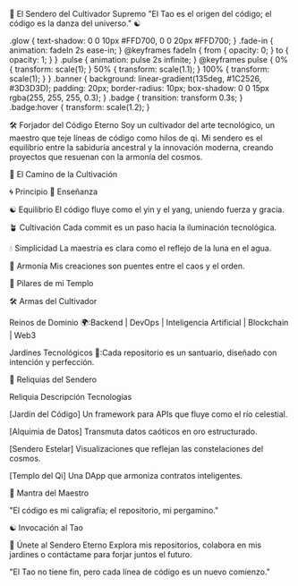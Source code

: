 
  
  🌌 El Sendero del Cultivador Supremo
  "El Tao es el origen del código; el código es la danza del universo." ☯



  .glow { text-shadow: 0 0 10px #FFD700, 0 0 20px #FFD700; }
  .fade-in { animation: fadeIn 2s ease-in; }
  @keyframes fadeIn { from { opacity: 0; } to { opacity: 1; } }
  .pulse { animation: pulse 2s infinite; }
  @keyframes pulse { 0% { transform: scale(1); } 50% { transform: scale(1.1); } 100% { transform: scale(1); } }
  .banner { background: linear-gradient(135deg, #1C2526, #3D3D3D); padding: 20px; border-radius: 10px; box-shadow: 0 0 15px rgba(255, 255, 255, 0.3); }
  .badge { transition: transform 0.3s; }
  .badge:hover { transform: scale(1.2); }



  🛠️ Forjador del Código Eterno
  Soy un cultivador del arte tecnológico, un maestro que teje líneas de código como hilos de qi. Mi sendero es el equilibrio entre la sabiduría ancestral y la innovación moderna, creando proyectos que resuenan con la armonía del cosmos.
  
  
  



🏮 El Camino de la Cultivación

  





🌀 Principio
📜 Enseñanza



☯ Equilibrio
El código fluye como el yin y el yang, uniendo fuerza y gracia.


🪴 Cultivación
Cada commit es un paso hacia la iluminación tecnológica.


💧 Simplicidad
La maestría es clara como el reflejo de la luna en el agua.


🌌 Armonía
Mis creaciones son puentes entre el caos y el orden.



🌿 Pilares de mi Templo

  🛠️ Armas del Cultivador
  
  
  
  



Reinos de Dominio 🌍:Backend | DevOps | Inteligencia Artificial | Blockchain | Web3

Jardines Tecnológicos 🌳:Cada repositorio es un santuario, diseñado con intención y perfección.



  



🌟 Reliquias del Sendero



Reliquia
Descripción
Tecnologías



[Jardín del Código]
Un framework para APIs que fluye como el río celestial.



[Alquimia de Datos]
Transmuta datos caóticos en oro estructurado.



[Sendero Estelar]
Visualizaciones que reflejan las constelaciones del cosmos.



[Templo del Qi]
Una DApp que armoniza contratos inteligentes.




📜 Mantra del Maestro

"El código es mi caligrafía; el repositorio, mi pergamino."


  



☯ Invocación al Tao

  🌱 Únete al Sendero Eterno
  Explora mis repositorios, colabora en mis jardines o contáctame para forjar juntos el futuro.
  
  



"El Tao no tiene fin, pero cada línea de código es un nuevo comienzo."
